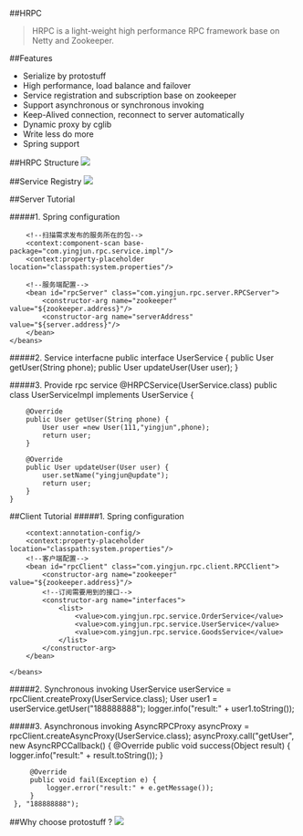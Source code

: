 ##HRPC
>HRPC is a light-weight high performance RPC framework base on Netty and Zookeeper.

##Features
* Serialize by protostuff
* High performance, load balance and failover
* Service registration and subscription base on zookeeper
* Support asynchronous or synchronous invoking
* Keep-Alived connection, reconnect to server automatically
* Dynamic proxy by cglib
* Write less do more
* Spring support


##HRPC Structure
![](http://i.imgur.com/gnoKl5b.png)

##Service Registry
![](http://i.imgur.com/ckd00L8.png)

##Server Tutorial

#####1. Spring configuration
    <?xml version="1.0" encoding="UTF-8"?>
    <beans xmlns="http://www.springframework.org/schema/beans"
           xmlns:xsi="http://www.w3.org/2001/XMLSchema-instance"
           xmlns:context="http://www.springframework.org/schema/context"
           xsi:schemaLocation="http://www.springframework.org/schema/context
           http://www.springframework.org/schema/context/spring-context.xsd">
    
        <!--扫描需求发布的服务所在的包-->
        <context:component-scan base-package="com.yingjun.rpc.service.impl"/>
        <context:property-placeholder location="classpath:system.properties"/>
    
        <!--服务端配置-->
        <bean id="rpcServer" class="com.yingjun.rpc.server.RPCServer">
            <constructor-arg name="zookeeper" value="${zookeeper.address}"/>
            <constructor-arg name="serverAddress" value="${server.address}"/>
        </bean>
    </beans>

#####2. Service interfacne
    public interface UserService {
        public User getUser(String phone);
        public User updateUser(User user);
    }

#####3. Provide rpc service
    @HRPCService(UserService.class)
    public class UserServiceImpl implements UserService {
    
        @Override
        public User getUser(String phone) {
            User user =new User(111,"yingjun",phone);
            return user;
        }
    
        @Override
        public User updateUser(User user) {
            user.setName("yingjun@update");
            return user;
        }
    }


##Client Tutorial
#####1. Spring configuration
    <?xml version="1.0" encoding="UTF-8"?>
    <beans xmlns="http://www.springframework.org/schema/beans"
           xmlns:xsi="http://www.w3.org/2001/XMLSchema-instance"
           xmlns:context="http://www.springframework.org/schema/context"
           xsi:schemaLocation="http://www.springframework.org/schema/beans
           http://www.springframework.org/schema/beans/spring-beans.xsd
           http://www.springframework.org/schema/context
           http://www.springframework.org/schema/context/spring-context.xsd">
    
        <context:annotation-config/>
        <context:property-placeholder location="classpath:system.properties"/>
        <!--客户端配置-->
        <bean id="rpcClient" class="com.yingjun.rpc.client.RPCClient">
            <constructor-arg name="zookeeper" value="${zookeeper.address}"/>
            <!--订阅需要用到的接口-->
            <constructor-arg name="interfaces">
                <list>
                    <value>com.yingjun.rpc.service.OrderService</value>
                    <value>com.yingjun.rpc.service.UserService</value>
                    <value>com.yingjun.rpc.service.GoodsService</value>
                </list>
            </constructor-arg>
        </bean>
    
    </beans>

#####2. Synchronous invoking
    UserService userService = rpcClient.createProxy(UserService.class);
    User user1 = userService.getUser("188888888");
    logger.info("result:" + user1.toString());


#####3. Asynchronous invoking
    AsyncRPCProxy asyncProxy = rpcClient.createAsyncProxy(UserService.class);
    asyncProxy.call("getUser", new AsyncRPCCallback() {
         @Override
         public void success(Object result) {
             logger.info("result:" + result.toString());
         }
    
         @Override
         public void fail(Exception e) {
             logger.error("result:" + e.getMessage());
         }
     }, "188888888");
     
##Why choose protostuff ?
![](http://s5.51cto.com/wyfs02/M01/81/13/wKioL1dFyJfgnbJ1AABqzuFWzhw689.jpg-s_1893809398.jpg)